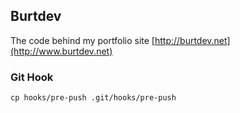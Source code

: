 ## Burtdev

The code behind my portfolio site [http://burtdev.net](http://www.burtdev.net)

### Git Hook

`cp hooks/pre-push .git/hooks/pre-push`

